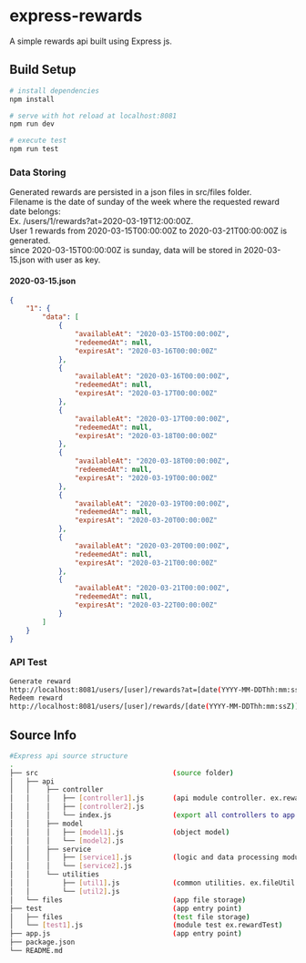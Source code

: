 # express-rewards
A simple rewards api built using Express js.
## Build Setup

``` bash
# install dependencies
npm install

# serve with hot reload at localhost:8081
npm run dev

# execute test
npm run test

```
### Data Storing
Generated rewards are persisted in a json files in src/files folder.  
Filename is the date of sunday of the week where the requested reward date belongs:  
Ex. /users/1/rewards?at=2020-03-19T12:00:00Z.  
User 1 rewards from 2020-03-15T00:00:00Z to 2020-03-21T00:00:00Z is generated.  
since 2020-03-15T00:00:00Z is sunday, data will be stored in 2020-03-15.json with user as key.  
#### 2020-03-15.json
```json
{
    "1": {
        "data": [
            {
                "availableAt": "2020-03-15T00:00:00Z",
                "redeemedAt": null,
                "expiresAt": "2020-03-16T00:00:00Z"
            },
            {
                "availableAt": "2020-03-16T00:00:00Z",
                "redeemedAt": null,
                "expiresAt": "2020-03-17T00:00:00Z"
            },
            {
                "availableAt": "2020-03-17T00:00:00Z",
                "redeemedAt": null,
                "expiresAt": "2020-03-18T00:00:00Z"
            },
            {
                "availableAt": "2020-03-18T00:00:00Z",
                "redeemedAt": null,
                "expiresAt": "2020-03-19T00:00:00Z"
            },
            {
                "availableAt": "2020-03-19T00:00:00Z",
                "redeemedAt": null,
                "expiresAt": "2020-03-20T00:00:00Z"
            },
            {
                "availableAt": "2020-03-20T00:00:00Z",
                "redeemedAt": null,
                "expiresAt": "2020-03-21T00:00:00Z"
            },
            {
                "availableAt": "2020-03-21T00:00:00Z",
                "redeemedAt": null,
                "expiresAt": "2020-03-22T00:00:00Z"
            }
        ]
    }
}
```
### API Test
``` bash
Generate reward
http://localhost:8081/users/[user]/rewards?at=[date(YYYY-MM-DDThh:mm:ssZ)]
Redeem reward
http://localhost:8081/users/[user]/rewards/[date(YYYY-MM-DDThh:mm:ssZ)]/redeem

```

## Source Info
``` bash
#Express api source structure
.
├── src                                 (source folder)
│   ├── api                  
│   │    ├── controller                 
│   │    │   ├── [controller1].js       (api module controller. ex.reward controller)
│   │    │   ├── [controller2].js 
│   │    │   └── index.js               (export all controllers to app.js)
│   │    ├── model
│   │    │   ├── [model1].js            (object model)
│   │    │   └── [model2].js
│   │    ├── service
│   │    │   ├── [service1].js          (logic and data processing modules ex.reward service) 
│   │    │   └── [service2].js 
│   │    └── utilities
│   │        ├── [util1].js             (common utilities. ex.fileUtil -handles file processing)
│   │        └── [util2].js
│   └── files                           (app file storage)
├── test                                (app entry point)
│   ├── files                           (test file storage)
│   └── [test1].js                      (module test ex.rewardTest)
├── app.js                              (app entry point)
├── package.json
└── README.md

```
